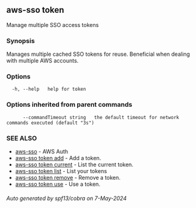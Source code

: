 ## aws-sso token

Manage multiple SSO access tokens

### Synopsis

Manages multiple cached SSO tokens for reuse. Beneficial
when dealing with multiple AWS accounts.

### Options

```
  -h, --help   help for token
```

### Options inherited from parent commands

```
      --commandTimeout string   the default timeout for network commands executed (default "3s")
```

### SEE ALSO

* [aws-sso](aws-sso.md)	 - AWS Auth
* [aws-sso token add](aws-sso_token_add.md)	 - Add a token.
* [aws-sso token current](aws-sso_token_current.md)	 - List the current token.
* [aws-sso token list](aws-sso_token_list.md)	 - List your tokens
* [aws-sso token remove](aws-sso_token_remove.md)	 - Remove a token.
* [aws-sso token use](aws-sso_token_use.md)	 - Use a token.

###### Auto generated by spf13/cobra on 7-May-2024

